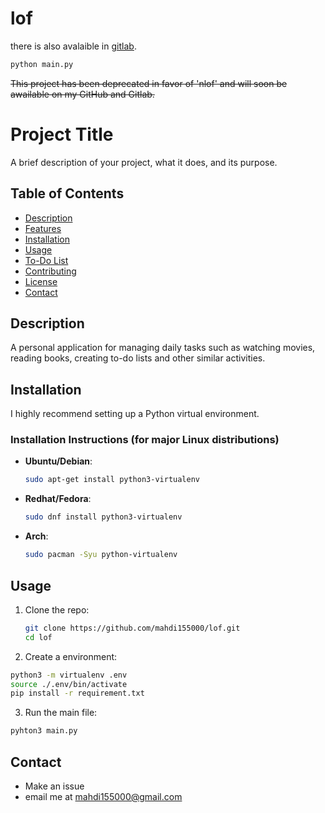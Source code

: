 # lof
there is also avalaible in [gitlab](https://gitlab.com/mahdi155000/lof).

```bash
python main.py
```

~~This project has been deprecated in favor of 'nlof' and will soon be awailable on my GitHub and Gitlab.~~

# Project Title

A brief description of your project, what it does, and its purpose.

## Table of Contents

- [Description](#description)
- [Features](#features)
- [Installation](#installation)
- [Usage](#usage)
- [To-Do List](#to-do-list)
- [Contributing](#contributing)
- [License](#license)
- [Contact](#contact)

## Description
A personal application for managing daily tasks such as 
 watching movies, reading books, creating to-do lists and other similar activities.

## Installation
I highly recommend setting up a Python virtual environment.
### Installation Instructions (for major Linux distributions)
- **Ubuntu/Debian**:
  ```bash
  sudo apt-get install python3-virtualenv
- **Redhat/Fedora**:
  ```bash
  sudo dnf install python3-virtualenv
- **Arch**:
  ```bash
  sudo pacman -Syu python-virtualenv
## Usage
1. Clone the repo:
	```bash
	git clone https://github.com/mahdi155000/lof.git
	cd lof
2. Create a environment:
  ```bash
  python3 -m virtualenv .env
  source ./.env/bin/activate
  pip install -r requirement.txt
```
3. Run the main file:
  ```bash
  pyhton3 main.py
```
 
## Contact
- Make an issue
- email me at [mahdi155000@gmail.com](mailto:mahdi155000@gmail.com)
